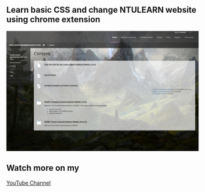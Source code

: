 ## Learn basic CSS and change NTULEARN website using chrome extension

![Screen shot of NTULEARN](./showcase.png "Screen shot of NTULEARN")

## Watch more on my

[YouTube Channel](https://www.youtube.com/playlist?list=PLauyMbJD3fIl5-Mbh9bRaHJ1UzFAUv0E5)

